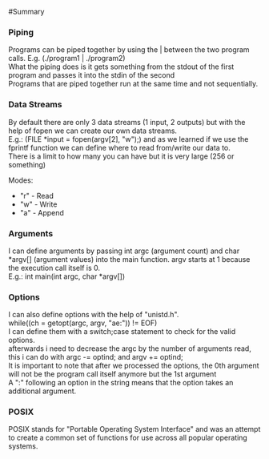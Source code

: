 #Summary

### Piping
Programs can be piped together by using the | between the two program calls. E.g. (./program1 | ./program2)  
What the piping does is it gets something from the stdout of the first program and passes it into the stdin of the second  
Programs that are piped together run at the same time and not sequentially.  

### Data Streams
By default there are only 3 data streams (1 input, 2 outputs) but with the help of fopen we can create our own data streams.  
E.g.: (FILE \*input = fopen(argv[2], "w");) and as we learned if we use the fprintf function we can define where to read from/write our data to.  
There is a limit to how many you can have but it is very large (256 or something)  

Modes:
 - "r" - Read
 - "w" - Write
 - "a" - Append

### Arguments
I can define arguments by passing int argc (argument count) and char *argv\[\] (argument values) into the main function.
argv starts at 1 because the execution call itself is 0.  
E.g.: int main(int argc, char *argv[])

### Options 
I can also define options with the help of "unistd.h".  
while((ch = getopt(argc, argv, "ae:")) != EOF)  
I can define them with a switch;case statement to check for the valid options.  
afterwards i need to decrease the argc by the number of arguments read, this i can do with argc -= optind; and argv += optind;  
It is important to note that after we processed the options, the 0th argument will not be the program call itself anymore but the 1st argument  
A ":" following an option in the string means that the option takes an additional argument.

### POSIX

POSIX stands for "Portable Operating System Interface" and was an attempt to create a common set of functions for use across all popular operating systems.
